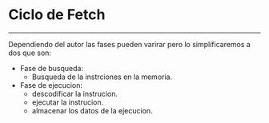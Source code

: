 # Ciclo de Fetch
----
Dependiendo del autor las fases pueden varirar pero lo simplificaremos a dos que son:

- Fase de busqueda:
  - Busqueda de la instrciones en la memoria.
- Fase de ejecucion:
  - descodificar la instrucion.
  - ejecutar la instrucion.
  - almacenar los datos de la ejecucion.